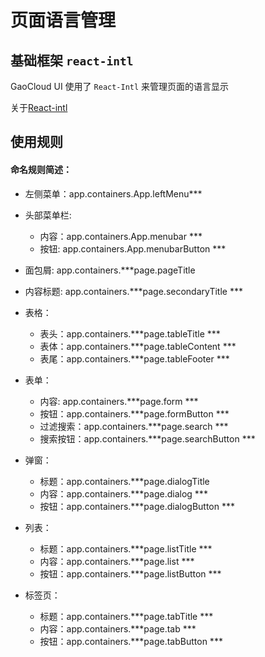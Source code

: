 # 页面语言管理

## 基础框架 `react-intl`

GaoCloud UI 使用了 `React-Intl` 来管理页面的语言显示

关于[React-intl](https://github.com/formatjs/react-intl/blob/master/docs/README.md)


## 使用规则

#### 命名规则简述：

* 左侧菜单：app.containers.App.leftMenu***

* 头部菜单栏:  
	* 内容：app.containers.App.menubar ***  
 	* 按钮: app.containers.App.menubarButton ***

* 面包屑: app.containers.***page.pageTitle

* 内容标题: app.containers.***page.secondaryTitle *** 
	
* 表格： 
	* 表头：app.containers.***page.tableTitle ***
	* 表体：app.containers.***page.tableContent ***
	* 表尾：app.containers.***page.tableFooter ***

* 表单： 
	* 内容: app.containers.***page.form *** 
	* 按钮：app.containers.***page.formButton ***
	* 过滤搜索：app.containers.***page.search *** 
	* 搜索按钮：app.containers.***page.searchButton ***

* 弹窗：  
	* 标题：app.containers.***page.dialogTitle
	* 内容：app.containers.***page.dialog *** 
	* 按钮：app.containers.***page.dialogButton ***

* 列表：   
	* 标题：app.containers.***page.listTitle ***  
	* 内容：app.containers.***page.list *** 
	* 按钮：app.containers.***page.listButton ***

* 标签页： 
	* 标题：app.containers.***page.tabTitle ***  
	* 内容：app.containers.***page.tab *** 
	* 按钮：app.containers.***page.tabButton ***
